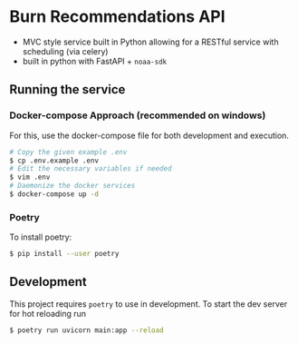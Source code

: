 # Burn Recommendations API

- MVC style service built in Python allowing for a RESTful service with scheduling (via celery)
- built in python with FastAPI + `noaa-sdk`

## Running the service


### Docker-compose Approach (recommended on windows)

For this, use the docker-compose file for both development and execution.

```bash
# Copy the given example .env
$ cp .env.example .env
# Edit the necessary variables if needed
$ vim .env
# Daemonize the docker services
$ docker-compose up -d
```

### Poetry

To install poetry:

```bash
$ pip install --user poetry
```




## Development

This project requires `poetry` to use in development. To start the dev server for hot reloading run

```bash
$ poetry run uvicorn main:app --reload
```



